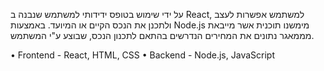 על ידי שימוש בטופס ידידותי למשתמש שנבנה ב React, למשתמש אפשרות לעצב ולתכנן את הנכס הקיים או המיועד.
באמצעות Node.js מימשנו תוכנית אשר מייבאת מממאגר נתונים את המחירים הנדרשים בהתאם לתכנון הנכס, שבוצע ע"י המשתמש.

•	Frontend - React, HTML, CSS
•	Backend - Node.js, JavaScript
